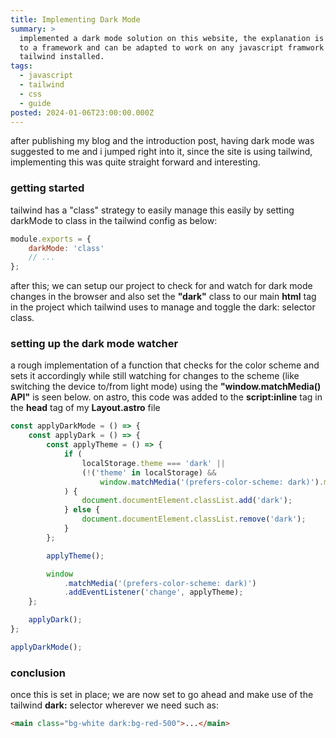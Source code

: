 ```yaml
---
title: Implementing Dark Mode
summary: >
  implemented a dark mode solution on this website, the explanation is not tied
  to a framework and can be adapted to work on any javascript framwork with
  tailwind installed.
tags:
  - javascript
  - tailwind
  - css
  - guide
posted: 2024-01-06T23:00:00.000Z
---
```


after publishing my blog and the introduction post, having dark mode was suggested to me and i jumped right into it, since the site is using tailwind, implementing this was quite straight forward and interesting.

### getting started

tailwind has a "class" strategy to easily manage this easily by setting darkMode to class in the tailwind config as below:

```javascript
module.exports = {
	darkMode: 'class'
	// ...
};
```

after this; we can setup our project to check for and watch for dark mode changes in the browser and also set the **"dark"** class to our main **html** tag in the project which tailwind uses to manage and toggle the dark: selector class.

### setting up the dark mode watcher

a rough implementation of a function that checks for the color scheme and sets it accordingly while still watching for changes to the scheme (like switching the device to/from light mode) using the **"window\.matchMedia() API"** is seen below. on astro, this code was added to the **script:inline** tag in the **head** tag of my **Layout.astro** file

```javascript
const applyDarkMode = () => {
	const applyDark = () => {
		const applyTheme = () => {
			if (
				localStorage.theme === 'dark' ||
				(!('theme' in localStorage) &&
					window.matchMedia('(prefers-color-scheme: dark)').matches)
			) {
				document.documentElement.classList.add('dark');
			} else {
				document.documentElement.classList.remove('dark');
			}
		};

		applyTheme();

		window
			.matchMedia('(prefers-color-scheme: dark)')
			.addEventListener('change', applyTheme);
	};

	applyDark();
};

applyDarkMode();
```

### conclusion

once this is set in place; we are now set to go ahead and make use of the tailwind **dark:** selector wherever we need such as:

```html
<main class="bg-white dark:bg-red-500">...</main>
```
